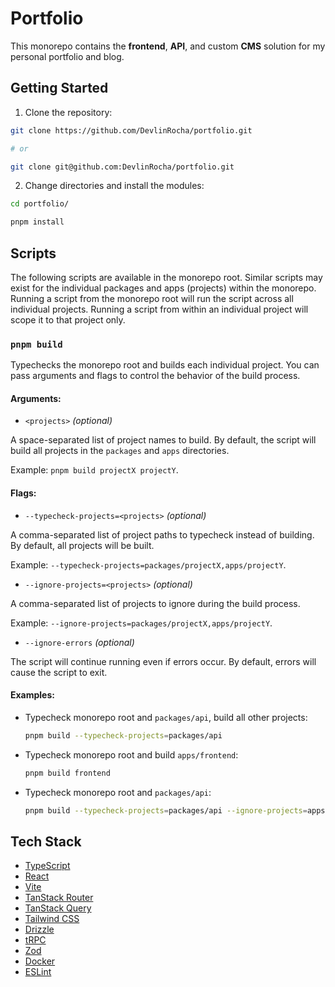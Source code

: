 # Portfolio

This monorepo contains the **frontend**, **API**, and custom **CMS** solution for my personal portfolio and blog.

## Getting Started

1. Clone the repository:

```bash
git clone https://github.com/DevlinRocha/portfolio.git

# or

git clone git@github.com:DevlinRocha/portfolio.git
```

2. Change directories and install the modules:

```bash
cd portfolio/

pnpm install
```

## Scripts

The following scripts are available in the monorepo root. Similar scripts may exist for the individual packages and apps (projects) within the monorepo. Running a script from the monorepo root will run the script across all individual projects. Running a script from within an individual project will scope it to that project only.

### `pnpm build`

Typechecks the monorepo root and builds each individual project. You can pass arguments and flags to control the behavior of the build process.

#### Arguments:

- `<projects>` _(optional)_

A space-separated list of project names to build. By default, the script will build all projects in the `packages` and `apps` directories.

Example: `pnpm build projectX projectY`.

#### Flags:

- `--typecheck-projects=<projects>` _(optional)_

A comma-separated list of project paths to typecheck instead of building. By default, all projects will be built.

Example: `--typecheck-projects=packages/projectX,apps/projectY`.

- `--ignore-projects=<projects>` _(optional)_

A comma-separated list of projects to ignore during the build process.

Example: `--ignore-projects=packages/projectX,apps/projectY`.

- `--ignore-errors` _(optional)_

The script will continue running even if errors occur. By default, errors will cause the script to exit.

#### Examples:

- Typecheck monorepo root and `packages/api`, build all other projects:

    ```bash
    pnpm build --typecheck-projects=packages/api
    ```

- Typecheck monorepo root and build `apps/frontend`:

    ```bash
    pnpm build frontend
    ```

- Typecheck monorepo root and `packages/api`:

    ```bash
    pnpm build --typecheck-projects=packages/api --ignore-projects=apps/frontend
    ```

## Tech Stack

- [TypeScript](https://www.typescriptlang.org/)
- [React](https://reactjs.org/)
- [Vite](https://vitejs.dev/)
- [TanStack Router](https://tanstack.com/router/latest)
- [TanStack Query](https://tanstack.com/query/latest)
- [Tailwind CSS](https://tailwindcss.com/)
- [Drizzle](https://orm.drizzle.team/)
- [tRPC](https://trpc.io/)
- [Zod](https://zod.dev/)
- [Docker](https://www.docker.com/)
- [ESLint](https://eslint.org/)
